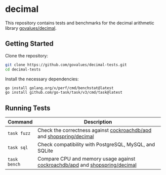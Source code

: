 # decimal

This repository contains tests and benchmarks for the decimal arithmetic
library [govalues/decimal].

## Getting Started

Clone the repository:

```bash
git clone https://github.com/govalues/decimal-tests.git
cd decimal-tests
```

Install the necessary dependencies:

```bash
go install golang.org/x/perf/cmd/benchstat@latest
go install github.com/go-task/task/v3/cmd/task@latest
```

## Running Tests

| Command      | Description                                                                     |
| ------------ | ------------------------------------------------------------------------------- |
| `task fuzz`  | Check the correctness against [cockroachdb/apd] and [shopspring/decimal]        |
| `task sql`   | Check compatibility with PostgreSQL, MySQL, and SQLite                          |
| `task bench` | Compare CPU and memory usage against [cockroachdb/apd] and [shopspring/decimal] |

[govalues/decimal]: https://github.com/govalues/decimal
[shopspring/decimal]: https://github.com/shopspring/decimal
[cockroachdb/apd]: https://github.com/cockroachdb/apd
